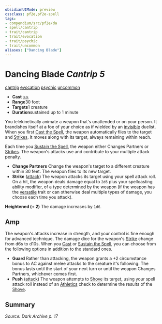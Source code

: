 ```yaml
---
obsidianUIMode: preview
cssclass: pf2e,pf2e-spell
tags:
- compendium/src/pf2e/da
- spell/cantrip
- trait/cantrip
- trait/evocation
- trait/psychic
- trait/uncommon
aliases: ["Dancing Blade"]
---
```

# Dancing Blade *Cantrip 5*   
[cantrip](/rules/traits/cantrip.md)  [evocation](/rules/traits/evocation.md)  [psychic](/rules/traits/psychic-da.md)  [uncommon](/rules/traits/uncommon.md)  

- **Cast** [>>](/rules/core-rulebook/chapter-9-playing-the-game.md#Actions "Two-Action") 
- **Range**30 foot
- **Targets**1 creature
- **Duration**sustained up to 1 minute

You telekinetically animate a weapon that's unattended or on your person. It brandishes itself at a foe of your choice as if wielded by an [invisible](/rules/conditions.md#Invisible) duelist. When you first [Cast the Spell](/rules/actions/cast-a-spell.md), the weapon automatically flies to the target and [Strikes](/rules/actions/strike.md). It moves along with its target, always remaining within reach.

Each time you [Sustain the Spell](/rules/actions/sustain-a-spell.md), the weapon either Changes Partners or [Strikes](/rules/actions/strike.md). The weapon's attacks use and contribute to your multiple attack penalty.

- **Change Partners** Change the weapon's target to a different creature within 30 feet. The weapon flies to its new target.
- **Strike** ([attack](/rules/traits/attack.md)) The weapon attacks its target using your spell attack roll. On a hit, the weapon deals damage equal to `2d6` plus your spellcasting ability modifier, of a type determined by the weapon (if the weapon has the [versatile](/rules/traits/versatile.md) trait or can otherwise deal multiple types of damage, you choose each time you attack).

**Heightened (+ 2)** The damage increases by `1d6`.

## Amp

The weapon's attacks increase in strength, and your control is fine enough for advanced technique. The damage dice for the weapon's [Strike](/rules/actions/strike.md) change from d6s to d10s. When you [Cast](/rules/actions/cast-a-spell.md) or [Sustain the Spell](/rules/actions/sustain-a-spell.md), you can choose from the following options in addition to the standard ones.

- **Guard** Rather than attacking, the weapon grants a +2 circumstance bonus to AC against melee attacks to the creature it's following. The bonus lasts until the start of your next turn or until the weapon Changes Partners, whichever comes first.
- **Push** ([attack](/rules/traits/attack.md)) The weapon attempts to [Shove](/rules/actions/shove.md) its target, using your spell attack roll instead of an [Athletics](/compendium/skills.md#Athletics) check to determine the results of the [Shove](/rules/actions/shove.md).

## Summary

*Source: Dark Archive p. 17*